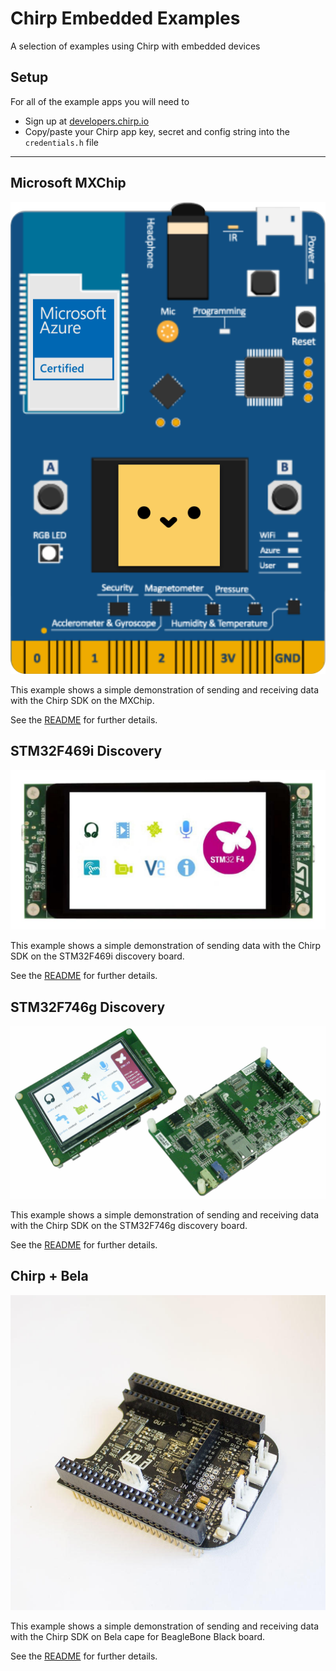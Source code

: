 # Chirp Embedded Examples

A selection of examples using Chirp with embedded devices

## Setup

For all of the example apps you will need to

- Sign up at [developers.chirp.io](https://developers.chirp.io)
- Copy/paste your Chirp app key, secret and config string into the `credentials.h` file

----

## Microsoft MXChip

![microsoft mxchip](microsoft-mxchip/mxchip.svg)

This example shows a simple demonstration of sending and receiving data with the Chirp SDK on the MXChip.

See the [README](microsoft-mxchip/README.md) for further details.

## STM32F469i Discovery

![stm32f469i](stm32f469i-discovery/stm32f469i.jpg)

This example shows a simple demonstration of sending data with the Chirp SDK on the STM32F469i discovery board.

See the [README](stm32f469i-discovery/README.md) for further details.

## STM32F746g Discovery

![stm32f746g](stm32f746g-discovery/stm32f746g.jpg)

This example shows a simple demonstration of sending and receiving data with the Chirp SDK on the STM32F746g discovery board.

See the [README](stm32f746g-discovery/README.md) for further details.

## Chirp + Bela

![chirp+bela](bela/bela-cape.jpg)

This example shows a simple demonstration of sending and receiving data with the Chirp SDK on Bela cape for BeagleBone Black board.

See the [README](bela/README.md) for further details.
